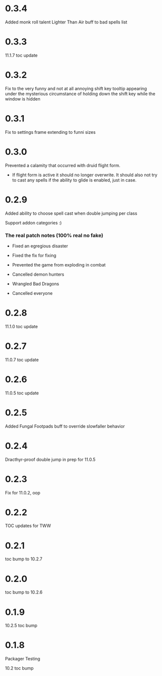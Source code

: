 # 0.3.4

Added monk roll talent Lighter Than Air buff to bad spells list

# 0.3.3

11.1.7 toc update

# 0.3.2

Fix to the very funny and not at all annoying shift key tooltip appearing under the mysterious circumstance of holding down the shift key while the window is hidden

# 0.3.1

Fix to settings frame extending to funni sizes

# 0.3.0

Prevented a calamity that occurred with druid flight form. 

 - If flight form is active it should no longer overwrite. It should also not try to cast any spells if the ability to glide is enabled, just in case.

# 0.2.9

Added ability to choose spell cast when double jumping per class

Support addon categories :)

### The real patch notes (100% real no fake)

 - Fixed an egregious disaster

 - Fixed the fix for fixing

 - Prevented the game from exploding in combat

 - Cancelled demon hunters

 - Wrangled Bad Dragons

 - Cancelled everyone

# 0.2.8

11.1.0 toc update

# 0.2.7

11.0.7 toc update

# 0.2.6

11.0.5 toc update

# 0.2.5

Added Fungal Footpads buff to override slowfaller behavior

# 0.2.4

Dracthyr-proof double jump in prep for 11.0.5

# 0.2.3

Fix for 11.0.2, oop

# 0.2.2

TOC updates for TWW

# 0.2.1

toc bump to 10.2.7

# 0.2.0

toc bump to 10.2.6

# 0.1.9

10.2.5 toc bump

# 0.1.8

Packager Testing

10.2 toc bump
